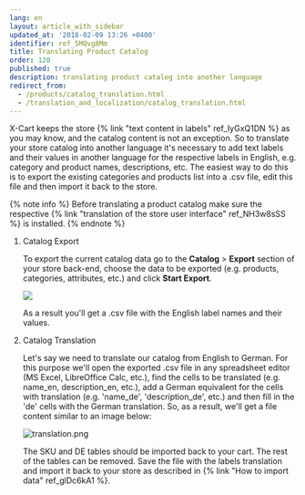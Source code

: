 ```yaml
---
lang: en
layout: article_with_sidebar
updated_at: '2018-02-09 13:26 +0400'
identifier: ref_5MQvg8Mm
title: Translating Product Catalog
order: 120
published: true
description: translating product catalog into another language
redirect_from:
  - /products/catalog_translation.html
  - /translation_and_localization/catalog_translation.html
---
```

X-Cart keeps the store {% link "text content in labels" ref_IyGxQ1DN %} as you may know, and the catalog content is not an exception. So to translate your store catalog into another language it's necessary to add text labels and their values in another language for the respective labels in English, e.g. category and product names, descriptions, etc. The easiest way to do this is to export the existing categories and products list into a .csv file, edit this file and then import it back to the store. 

{% note info %}
Before translating a product catalog make sure the respective {% link "translation of the store user interface" ref_NH3w8sSS %} is installed.
{% endnote %}

1. Catalog Export
  
   To export the current catalog data go to the **Catalog** > **Export** section of your store back-end, choose the data to be exported (e.g. products, categories, attributes, etc.) and click **Start Export**.

   ![]({{site.baseurl}}/attachments/ref_5MQvg8Mm/export.png)
  
   As a result you'll get a .csv file with the English label names and their values.

2. Catalog Translation
  
   Let's say we need to translate our catalog from English to German. For this purpose we'll open the exported .csv file in any spreadsheet editor (MS Excel, LibreOffice Calc, etc.), find the cells to be translated (e.g. name_en, description_en, etc.), add a German equivalent for the cells with translation (e.g. 'name_de', 'description_de', etc.) and then fill in the 'de' cells with the German translation. So, as a result, we'll get a file content similar to an image below:

   ![translation.png]({{site.baseurl}}/attachments/ref_5MQvg8Mm/translation.png)

   The SKU and DE tables should be imported back to your cart. The rest of the tables can be removed. Save the file with the labels translation and import it back to your store as described in {% link "How to import data" ref_glDc6kA1 %}.
